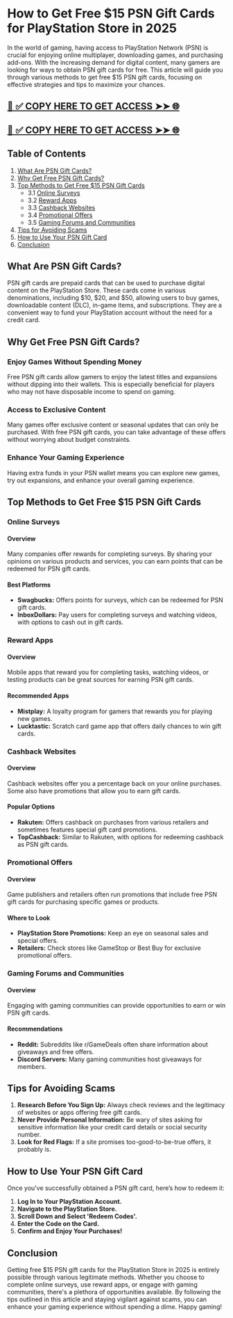 # How to Get Free $15 PSN Gift Cards for PlayStation Store in 2025

In the world of gaming, having access to PlayStation Network (PSN) is crucial for enjoying online multiplayer, downloading games, and purchasing add-ons. With the increasing demand for digital content, many gamers are looking for ways to obtain PSN gift cards for free. This article will guide you through various methods to get free $15 PSN gift cards, focusing on effective strategies and tips to maximize your chances.

[📌 ✅ COPY HERE TO GET ACCESS ➤➤ 🌐](https://todaylink.site/freegiftcard)
--
[📌 ✅ COPY HERE TO GET ACCESS ➤➤ 🌐](https://todaylink.site/freegiftcard)
--

## Table of Contents

1. [What Are PSN Gift Cards?](#what-are-psn-gift-cards)
2. [Why Get Free PSN Gift Cards?](#why-get-free-psn-gift-cards)
3. [Top Methods to Get Free $15 PSN Gift Cards](#top-methods-to-get-free-15-psn-gift-cards)
   - 3.1 [Online Surveys](#online-surveys)
   - 3.2 [Reward Apps](#reward-apps)
   - 3.3 [Cashback Websites](#cashback-websites)
   - 3.4 [Promotional Offers](#promotional-offers)
   - 3.5 [Gaming Forums and Communities](#gaming-forums-and-communities)
4. [Tips for Avoiding Scams](#tips-for-avoiding-scams)
5. [How to Use Your PSN Gift Card](#how-to-use-your-psn-gift-card)
6. [Conclusion](#conclusion)

## What Are PSN Gift Cards?

PSN gift cards are prepaid cards that can be used to purchase digital content on the PlayStation Store. These cards come in various denominations, including $10, $20, and $50, allowing users to buy games, downloadable content (DLC), in-game items, and subscriptions. They are a convenient way to fund your PlayStation account without the need for a credit card.

## Why Get Free PSN Gift Cards?

### Enjoy Games Without Spending Money

Free PSN gift cards allow gamers to enjoy the latest titles and expansions without dipping into their wallets. This is especially beneficial for players who may not have disposable income to spend on gaming.

### Access to Exclusive Content

Many games offer exclusive content or seasonal updates that can only be purchased. With free PSN gift cards, you can take advantage of these offers without worrying about budget constraints.

### Enhance Your Gaming Experience

Having extra funds in your PSN wallet means you can explore new games, try out expansions, and enhance your overall gaming experience.

## Top Methods to Get Free $15 PSN Gift Cards

### Online Surveys

#### Overview

Many companies offer rewards for completing surveys. By sharing your opinions on various products and services, you can earn points that can be redeemed for PSN gift cards.

#### Best Platforms

- **Swagbucks:** Offers points for surveys, which can be redeemed for PSN gift cards.
- **InboxDollars:** Pay users for completing surveys and watching videos, with options to cash out in gift cards.

### Reward Apps

#### Overview

Mobile apps that reward you for completing tasks, watching videos, or testing products can be great sources for earning PSN gift cards.

#### Recommended Apps

- **Mistplay:** A loyalty program for gamers that rewards you for playing new games.
- **Lucktastic:** Scratch card game app that offers daily chances to win gift cards.

### Cashback Websites

#### Overview

Cashback websites offer you a percentage back on your online purchases. Some also have promotions that allow you to earn gift cards.

#### Popular Options

- **Rakuten:** Offers cashback on purchases from various retailers and sometimes features special gift card promotions.
- **TopCashback:** Similar to Rakuten, with options for redeeming cashback as PSN gift cards.

### Promotional Offers

#### Overview

Game publishers and retailers often run promotions that include free PSN gift cards for purchasing specific games or products.

#### Where to Look

- **PlayStation Store Promotions:** Keep an eye on seasonal sales and special offers.
- **Retailers:** Check stores like GameStop or Best Buy for exclusive promotional offers.

### Gaming Forums and Communities

#### Overview

Engaging with gaming communities can provide opportunities to earn or win PSN gift cards.

#### Recommendations

- **Reddit:** Subreddits like r/GameDeals often share information about giveaways and free offers.
- **Discord Servers:** Many gaming communities host giveaways for members.

## Tips for Avoiding Scams

1. **Research Before You Sign Up:** Always check reviews and the legitimacy of websites or apps offering free gift cards.
2. **Never Provide Personal Information:** Be wary of sites asking for sensitive information like your credit card details or social security number.
3. **Look for Red Flags:** If a site promises too-good-to-be-true offers, it probably is.

## How to Use Your PSN Gift Card

Once you've successfully obtained a PSN gift card, here’s how to redeem it:

1. **Log In to Your PlayStation Account.**
2. **Navigate to the PlayStation Store.**
3. **Scroll Down and Select 'Redeem Codes'.**
4. **Enter the Code on the Card.**
5. **Confirm and Enjoy Your Purchases!**

## Conclusion

Getting free $15 PSN gift cards for the PlayStation Store in 2025 is entirely possible through various legitimate methods. Whether you choose to complete online surveys, use reward apps, or engage with gaming communities, there's a plethora of opportunities available. By following the tips outlined in this article and staying vigilant against scams, you can enhance your gaming experience without spending a dime. Happy gaming!
